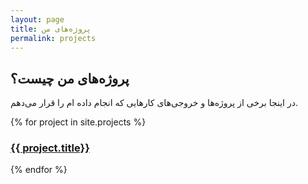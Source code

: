 ```yaml
---
layout: page
title: پروژه‌های من 
permalink: projects
---
```


<div>
<h2 class="font-bold text-sm">پروژه‌های من چیست؟</h2>
<p>در اینجا برخی از پروژه‌ها و خروجی‌های کارهایی که انجام داده ام را قرار می‌دهم.</p>
  {% for project in site.projects %}
    <div class="py-1">
      <h3><a href="{{site.baseurl}}{{ project.url }}">{{ project.title}}</a></h3>
    <div class="text-sm text-gray-400" id="date@{{project.date}}"></div>
    </div>
{% endfor %}
</div>
<script>
    document.addEventListener("DOMContentLoaded", function () {
        var dates = document.querySelectorAll('[id^="date@"]')
        let i =0
        while (i < dates.length) {
            let element = document.getElementById(dates[i].id)
            let postDate = dates[i].id.split('@')[1]
            moment.loadPersian(true)
            element.innerText = moment(postDate, 'YYYY-M-D HH:mm:ss TZD').format('ddd jD jMMMM jYYYY')
            i++
        }
    });
</script>


